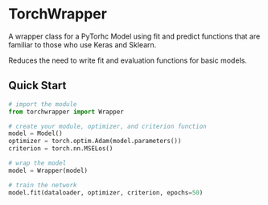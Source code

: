 # TorchWrapper

A wrapper class for a PyTorhc Model using fit and predict functions that are
familiar to those who use Keras and Sklearn.

Reduces the need to write fit and evaluation functions for basic models.

## Quick Start

```python
# import the module
from torchwrapper import Wrapper

# create your module, optimizer, and criterion function
model = Model()
optimizer = torch.optim.Adam(model.parameters())
criterion = torch.nn.MSELos()

# wrap the model
model = Wrapper(model)

# train the network
model.fit(dataloader, optimizer, criterion, epochs=50)

```